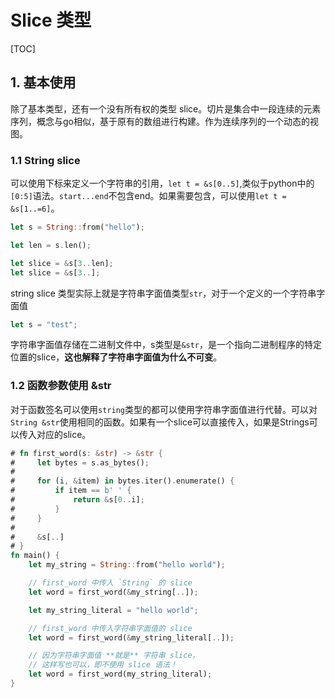 # Slice 类型

[TOC]

## 1. 基本使用

除了基本类型，还有一个没有所有权的类型 slice。切片是集合中一段连续的元素序列，概念与go相似，基于原有的数组进行构建。作为连续序列的一个动态的视图。

### 1.1 String slice

可以使用下标来定义一个字符串的引用，`let t = &s[0..5]`,类似于python中的`[0:5]`语法。`start...end`不包含end。如果需要包含，可以使用`let t = &s[1..=6]`。

```rust
let s = String::from("hello");

let len = s.len();

let slice = &s[3..len];
let slice = &s[3..];
```

string slice 类型实际上就是字符串字面值类型`str`，对于一个定义的一个字符串字面值

```rust
let s = "test";
```

字符串字面值存储在二进制文件中，s类型是`&str`，是一个指向二进制程序的特定位置的slice，**这也解释了字符串字面值为什么不可变**。

### 1.2 函数参数使用 &str

对于函数签名可以使用`string`类型的都可以使用字符串字面值进行代替。可以对`String &str`使用相同的函数。如果有一个slice可以直接传入，如果是Strings可以传入对应的slice。

```rust
# fn first_word(s: &str) -> &str {
#     let bytes = s.as_bytes();
#
#     for (i, &item) in bytes.iter().enumerate() {
#         if item == b' ' {
#             return &s[0..i];
#         }
#     }
#
#     &s[..]
# }
fn main() {
    let my_string = String::from("hello world");

    // first_word 中传入 `String` 的 slice
    let word = first_word(&my_string[..]);

    let my_string_literal = "hello world";

    // first_word 中传入字符串字面值的 slice
    let word = first_word(&my_string_literal[..]);

    // 因为字符串字面值 **就是** 字符串 slice，
    // 这样写也可以，即不使用 slice 语法！
    let word = first_word(my_string_literal);
}
```



